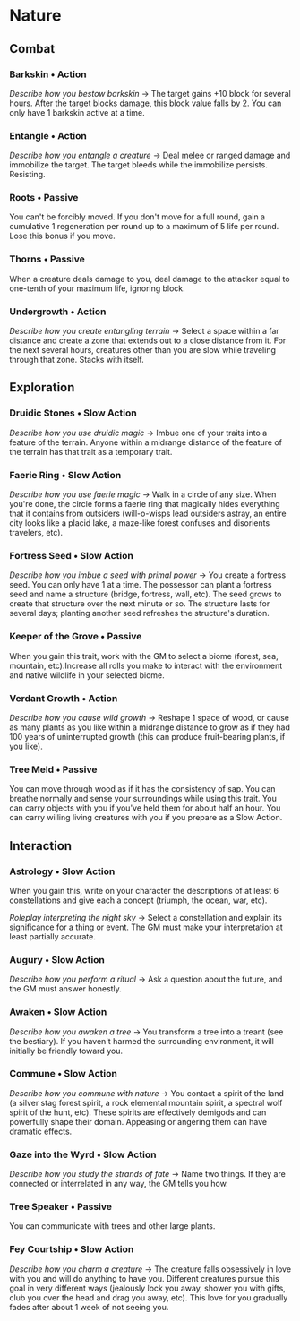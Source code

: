 # Nature
## Combat
### Barkskin &bull; Action
*Describe how you bestow barkskin* &#8594; The target gains +10 block for
several hours. After the target blocks damage, this block value falls by 2. You
can only have 1 barkskin active at a time.
 
### Entangle &bull; Action
*Describe how you entangle a creature* &#8594; Deal melee or ranged damage and
immobilize the target. The target bleeds while the immobilize persists.
Resisting.
 
### Roots &bull; Passive
You can't be forcibly moved. If you don't move for a full round, gain a
cumulative 1 regeneration per round up to a maximum of 5 life per round. Lose
this bonus if you move.
 
### Thorns &bull; Passive
When a creature deals damage to you, deal damage to the attacker equal to
one-tenth of your maximum life, ignoring block.
 
### Undergrowth &bull; Action
*Describe how you create entangling terrain* &#8594; Select a space within a
far distance and create a zone that extends out to a close distance from it.
For the next several hours, creatures other than you are slow while traveling
through that zone. Stacks with itself.

## Exploration
### Druidic Stones &bull; Slow Action
*Describe how you use druidic magic* &#8594; Imbue one of your traits into a
feature of the terrain. Anyone within a midrange distance of the feature of the
terrain has that trait as a temporary trait.
 
### Faerie Ring &bull; Slow Action
*Describe how you use faerie magic* &#8594; Walk in a circle of any size. When
you're done, the circle forms a faerie ring that magically hides everything
that it contains from outsiders (will-o-wisps lead outsiders astray, an entire
city looks like a placid lake, a maze-like forest confuses and disorients
travelers, etc).
 
### Fortress Seed &bull; Slow Action
*Describe how you imbue a seed with primal power* &#8594; You create a fortress
seed. You can only have 1 at a time. The possessor can plant a fortress seed
and name a structure (bridge, fortress, wall, etc). The seed grows to create
that structure over the next minute or so. The structure lasts for several
days; planting another seed refreshes the structure's duration.
 
### Keeper of the Grove &bull; Passive
When you gain this trait, work with the GM to select a biome (forest, sea,
mountain, etc).Increase all rolls you make to interact with the environment and
native wildlife in your selected biome.
 
### Verdant Growth &bull; Action
*Describe how you cause wild growth* &#8594; Reshape 1 space of wood, or cause
as many plants as you like within a midrange distance to grow as if they had
100 years of uninterrupted growth (this can produce fruit-bearing plants, if
you like).
 
### Tree Meld &bull; Passive
You can move through wood as if it has the consistency of sap. You can breathe
normally and sense your surroundings while using this trait. You can carry
objects with you if you've held them for about half an hour. You can carry
willing living creatures with you if you prepare as a Slow Action.

## Interaction
### Astrology &bull; Slow Action
When you gain this, write on your character the descriptions of at least 6
constellations and give each a concept (triumph, the ocean, war, etc).

*Roleplay interpreting the night sky* &#8594; Select a constellation and
explain its significance for a thing or event. The GM must make your
interpretation at least partially accurate.
 
### Augury &bull; Slow Action
*Describe how you perform a ritual* &#8594; Ask a question about the future,
and the GM must answer honestly.
 
### Awaken &bull; Slow Action
*Describe how you awaken a tree* &#8594; You transform a tree into a treant
(see the bestiary). If you haven't harmed the surrounding environment, it will
initially be friendly toward you.
 
### Commune &bull; Slow Action
*Describe how you commune with nature* &#8594; You contact a spirit of the land
(a silver stag forest spirit, a rock elemental mountain spirit, a spectral wolf
spirit of the hunt, etc). These spirits are effectively demigods and can
powerfully shape their domain. Appeasing or angering them can have dramatic
effects.
 
### Gaze into the Wyrd &bull; Slow Action
*Describe how you study the strands of fate* &#8594; Name two things. If they
are connected or interrelated in any way, the GM tells you how.
 
### Tree Speaker &bull; Passive
You can communicate with trees and other large plants.
 
### Fey Courtship &bull; Slow Action
*Describe how you charm a creature* &#8594; The creature falls obsessively in
love with you and will do anything to have you. Different creatures pursue this
goal in very different ways (jealously lock you away, shower you with gifts,
club you over the head and drag you away, etc). This love for you gradually
fades after about 1 week of not seeing you.
